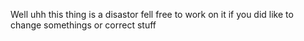 Well uhh this thing is a disastor fell free to work on it if you did like to change somethings or correct stuff
